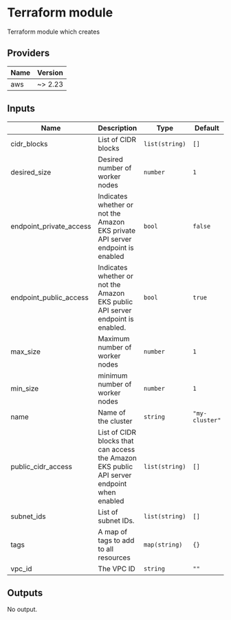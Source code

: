 # Terraform module
Terraform module which creates

<!-- BEGINNING OF PRE-COMMIT-TERRAFORM DOCS HOOK -->
## Providers

| Name | Version |
|------|---------|
| aws | ~> 2.23 |

## Inputs

| Name | Description | Type | Default | Required |
|------|-------------|------|---------|:-----:|
| cidr\_blocks | List of CIDR blocks | `list(string)` | `[]` | no |
| desired\_size | Desired number of worker nodes | `number` | `1` | no |
| endpoint\_private\_access | Indicates whether or not the Amazon EKS private API server endpoint is enabled | `bool` | `false` | no |
| endpoint\_public\_access | Indicates whether or not the Amazon EKS public API server endpoint is enabled. | `bool` | `true` | no |
| max\_size | Maximum number of worker nodes | `number` | `1` | no |
| min\_size | minimum number of worker nodes | `number` | `1` | no |
| name | Name of the cluster | `string` | `"my-cluster"` | no |
| public\_cidr\_access | List of CIDR blocks that can access the Amazon EKS public API server endpoint when enabled | `list(string)` | `[]` | no |
| subnet\_ids | List of subnet IDs. | `list(string)` | `[]` | no |
| tags | A map of tags to add to all resources | `map(string)` | `{}` | no |
| vpc\_id | The VPC ID | `string` | `""` | no |

## Outputs

No output.

<!-- END OF PRE-COMMIT-TERRAFORM DOCS HOOK -->
